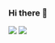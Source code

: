 ### Hi there 👋

![](https://github-readme-stats.vercel.app/api?username=WoLeo-Z&include_all_commits=true&bg_color=30,FF0095,00F7FF&title_color=fff&text_color=fff)
![](https://github-readme-stats.vercel.app/api/top-langs/?username=WoLeo-Z&bg_color=30,FF0095,00F7FF&title_color=fff&text_color=fff)

<!--
**WoLeo-Z/WoLeo-Z** is a ✨ _special_ ✨ repository because its `README.md` (this file) appears on your GitHub profile.

Here are some ideas to get you started:

- 🔭 I’m currently working on ...
- 🌱 I’m currently learning ...
- 👯 I’m looking to collaborate on ...
- 🤔 I’m looking for help with ...
- 💬 Ask me about ...
- 📫 How to reach me: ...
- 😄 Pronouns: ...
- ⚡ Fun fact: ...
-->
